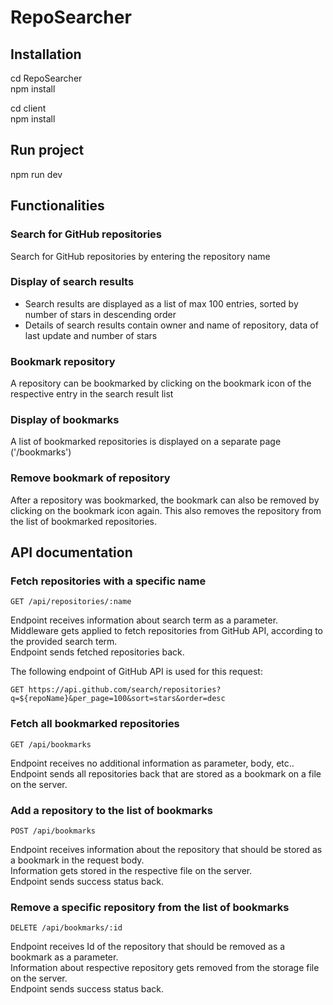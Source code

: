 # RepoSearcher
## Installation
cd RepoSearcher  
npm install  

cd client  
npm install  

## Run project
npm run dev

## Functionalities
### Search for GitHub repositories
Search for GitHub repositories by entering the repository name

### Display of search results
* Search results are displayed as a list of max 100 entries, sorted by number of stars in descending order
* Details of search results contain owner and name of repository, data of last update and number of stars

### Bookmark repository
A repository can be bookmarked by clicking on the bookmark icon of the respective entry in the search result list

### Display of bookmarks
A list of bookmarked repositories is displayed on a separate page ('/bookmarks')

### Remove bookmark of repository
After a repository was bookmarked, the bookmark can also be removed by clicking on the bookmark icon again. 
This also removes the repository from the list of bookmarked repositories.

## API documentation
### Fetch repositories with a specific name
```
GET /api/repositories/:name
```
Endpoint receives information about search term as a parameter.  
Middleware gets applied to fetch repositories from GitHub API, according to the provided search term.  
Endpoint sends fetched repositories back.  

The following endpoint of GitHub API is used for this request:
```
GET https://api.github.com/search/repositories?q=${repoName}&per_page=100&sort=stars&order=desc
```

### Fetch all bookmarked repositories
```
GET /api/bookmarks
```
Endpoint receives no additional information as parameter, body, etc..  
Endpoint sends all repositories back that are stored as a bookmark on a file on the server.  

### Add a repository to the list of bookmarks
```
POST /api/bookmarks
```
Endpoint receives information about the repository that should be stored as a bookmark in the request body.  
Information gets stored in the respective file on the server.  
Endpoint sends success status back.  

### Remove a specific repository from the list of bookmarks
```
DELETE /api/bookmarks/:id
```
Endpoint receives Id of the repository that should be removed as a bookmark as a parameter.  
Information about respective repository gets removed from the storage file on the server.  
Endpoint sends success status back.
